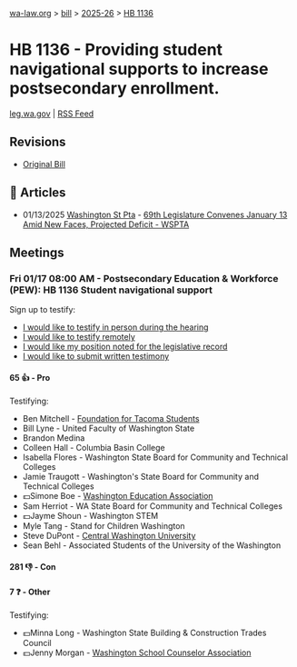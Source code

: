 [wa-law.org](/) > [bill](/bill/) > [2025-26](/bill/2025-26/) > [HB 1136](/bill/2025-26/hb/1136/)

# HB 1136 - Providing student navigational supports to increase postsecondary enrollment.
[leg.wa.gov](https://app.leg.wa.gov/billsummary?BillNumber=1136&Year=2025&Initiative=false) | [RSS Feed](./rss.xml)

## Revisions
* [Original Bill](1/)

## 📰 Articles
* 01/13/2025 [Washington St Pta](/org/washington_st_pta/) - [69th Legislature Convenes January 13 Amid New Faces, Projected Deficit - WSPTA](https://www.wastatepta.org/69th-legislature-convenes-january-13-amid-new-faces-projected-deficit/#:~:text=HB%201136)

## Meetings
### Fri 01/17 08:00 AM - Postsecondary Education & Workforce (PEW): HB 1136 Student navigational support
Sign up to testify:
* [I would like to testify in person during the hearing](https://app.leg.wa.gov/csi/Testifier/Add?chamber=House&mId=32387&aId=161137&caId=24680&tId=1)
* [I would like to testify remotely](https://app.leg.wa.gov/csi/Testifier/Add?chamber=House&mId=32387&aId=161137&caId=24680&tId=2)
* [I would like my position noted for the legislative record](https://app.leg.wa.gov/csi/Testifier/Add?chamber=House&mId=32387&aId=161137&caId=24680&tId=3)
* [I would like to submit written testimony](https://app.leg.wa.gov/csi/Testifier/Add?chamber=House&mId=32387&aId=161137&caId=24680&tId=4)

#### 65 👍 - Pro
Testifying:
* Ben Mitchell - [Foundation for Tacoma Students](/org/foundation_for_tacoma_students/)
* Bill Lyne - United Faculty of Washington State
* Brandon Medina
* Colleen Hall - Columbia Basin College
* Isabella Flores - Washington State Board for Community and Technical Colleges
* Jamie Traugott - Washington's State Board for Community and Technical Colleges
* 💵Simone Boe - [Washington Education Association](/org/washington_education_association/)
* Sam Herriot - WA State Board for Community and Technical Colleges
* 💵Jayme Shoun - Washington STEM
* Myle Tang - Stand for Children Washington
* Steve DuPont - [Central Washington University](/org/central_washington_university/)
* Sean Behl - Associated Students of the University of the Washington

#### 281 👎 - Con

#### 7 ❓ - Other
Testifying:
* 💵Minna Long - Washington State Building & Construction Trades Council
* 💵Jenny Morgan - [Washington School Counselor Association](/org/washington_school_counselor_association/)
